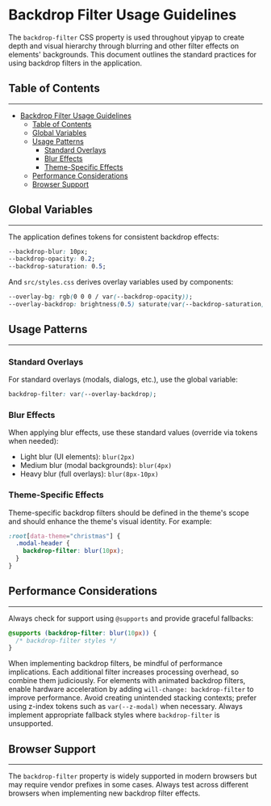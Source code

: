 # Backdrop Filter Usage Guidelines

The `backdrop-filter` CSS property is used throughout yipyap to create depth and visual hierarchy through blurring and other filter effects on elements' backgrounds. This document outlines the standard practices for using backdrop filters in the application.

## Table of Contents

---

- [Backdrop Filter Usage Guidelines](#backdrop-filter-usage-guidelines)
  - [Table of Contents](#table-of-contents)
  - [Global Variables](#global-variables)
  - [Usage Patterns](#usage-patterns)
    - [Standard Overlays](#standard-overlays)
    - [Blur Effects](#blur-effects)
    - [Theme-Specific Effects](#theme-specific-effects)
  - [Performance Considerations](#performance-considerations)
  - [Browser Support](#browser-support)

## Global Variables

---

The application defines tokens for consistent backdrop effects:

```css
--backdrop-blur: 10px;
--backdrop-opacity: 0.2;
--backdrop-saturation: 0.5;
```

And `src/styles.css` derives overlay variables used by components:

```css
--overlay-bg: rgb(0 0 0 / var(--backdrop-opacity));
--overlay-backdrop: brightness(0.5) saturate(var(--backdrop-saturation));
```

## Usage Patterns

---

### Standard Overlays

For standard overlays (modals, dialogs, etc.), use the global variable:

```css
backdrop-filter: var(--overlay-backdrop);
```

### Blur Effects

When applying blur effects, use these standard values (override via tokens when needed):

- Light blur (UI elements): `blur(2px)`
- Medium blur (modal backgrounds): `blur(4px)`
- Heavy blur (full overlays): `blur(8px-10px)`

### Theme-Specific Effects

Theme-specific backdrop filters should be defined in the theme's scope and should enhance the theme's visual identity. For example:

```css
:root[data-theme="christmas"] {
  .modal-header {
    backdrop-filter: blur(10px);
  }
}
```

## Performance Considerations

---

Always check for support using `@supports` and provide graceful fallbacks:

```css
@supports (backdrop-filter: blur(10px)) {
  /* backdrop-filter styles */
}
```

When implementing backdrop filters, be mindful of performance implications. Each additional filter increases processing overhead, so combine them judiciously. For elements with animated backdrop filters, enable hardware acceleration by adding `will-change: backdrop-filter` to improve performance. Avoid creating unintended stacking contexts; prefer using z-index tokens such as `var(--z-modal)` when necessary. Always implement appropriate fallback styles where `backdrop-filter` is unsupported.

## Browser Support

---

The `backdrop-filter` property is widely supported in modern browsers but may require vendor prefixes in some cases. Always test across different browsers when implementing new backdrop filter effects.
